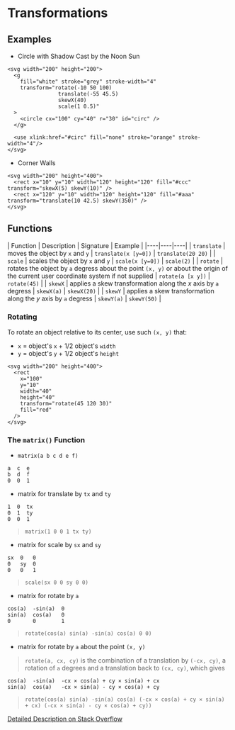 # Transformations

## Examples

* Circle with Shadow Cast by the Noon Sun

```
<svg width="200" height="200">  
  <g
    fill="white" stroke="grey" stroke-width="4"
    transform="rotate(-10 50 100)
                translate(-55 45.5)
                skewX(40)
                scale(1 0.5)"
  >
    <circle cx="100" cy="40" r="30" id="circ" />
  </g>

  <use xlink:href="#circ" fill="none" stroke="orange" stroke-width="4"/>
</svg>
```

* Corner Walls

```
<svg width="200" height="400">
  <rect x="10" y="10" width="120" height="120" fill="#ccc" transform="skewX(5) skewY(10)" />
  <rect x="120" y="10" width="120" height="120" fill="#aaa" transform="translate(10 42.5) skewY(350)" />
</svg>
```

## Functions

| Function | Description | Signature | Example |
|----|----|----|
| `translate` | moves the object by `x` and `y` | `translate(x [y=0])` | `translate(20 20)` |
| `scale` | scales the object by `x` and `y` | `scale(x [y=0])` | `scale(2)` |
| `rotate` | rotates the object by `a` degress about the point `(x, y)` or about the origin of the current user coordinate system if not supplied | `rotate(a [x y])` | `rotate(45)` |
| `skewX` | applies a skew transformation along the _x_ axis by `a` degress | `skewX(a)` | `skewX(20)` |
| `skewY` | applies a skew transformation along the _y_ axis by `a` degress | `skewY(a)` | `skewY(50)` |

### Rotating

To rotate an object relative to its center, use such `(x, y)` that:
* `x` = object's `x` + 1/2 object's `width`
* `y` = object's `y` + 1/2 object's `height`

```
<svg width="200" height="400">
  <rect
    x="100"
    y="10"
    width="40"
    height="40"
    transform="rotate(45 120 30)"
    fill="red"
  />
</svg>
```

### The `matrix()` Function

* `matrix(a b c d e f)`

```
a  c  e
b  d  f
0  0  1
```

* matrix for translate by `tx` and `ty`

```
1  0  tx
0  1  ty
0  0  1
```

> `matrix(1 0 0 1 tx ty)`

* matrix for scale by `sx` and `sy`

```
sx  0   0
0   sy  0
0   0   1
```

> `scale(sx 0 0 sy 0 0)`

* matrix for rotate by `a`

```
cos(a)  -sin(a)  0
sin(a)  cos(a)   0
0       0        1
```

> `rotate(cos(a) sin(a) -sin(a) cos(a) 0 0)`

* matrix for rotate by `a` about the point `(x, y)`

> `rotate(a, cx, cy)` is the combination of a translation by `(-cx, cy)`, a rotation of `a` degrees and a translation back to `(cx, cy)`, which gives

```
cos(a)  -sin(a)  -cx × cos(a) + cy × sin(a) + cx
sin(a)  cos(a)   -cx × sin(a) - cy × cos(a) + cy
```

> `rotate(cos(a) sin(a) -sin(a) cos(a) (-cx × cos(a) + cy × sin(a) + cx) (-cx × sin(a) - cy × cos(a) + cy))`

[Detailed Description on Stack Overflow](https://stackoverflow.com/a/15134993/10371305)